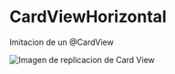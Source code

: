 # CardViewHorizontal
Imitacion de un @CardView 

 

![Imagen de replicacion de Card View](https://www.altexsoft.com/media/2017/02/3.png)

